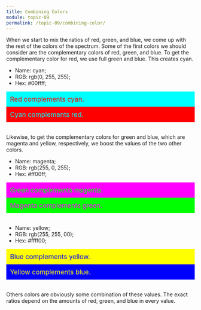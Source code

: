 ```yaml
---
title: Combining Colors
module: topic-09
permalink: /topic-09/combining-color/
---
```


<div class="divider-heading"></div>

When we start to mix the ratios of red, green, and blue, we come up with the rest of the colors of the spectrum. Some of the first colors we should consider are the complementary colors of red, green, and blue. To get the complementary color for red, we use full green and blue. This creates cyan.

- Name: cyan;
- RGB: rgb(0, 255, 255);
- Hex: #00ffff;

<div width="50%" height="20px"
    style="background-color:#00ffff;color:#ff0000;padding:10px;font-size:1.25em;">
    Red complements cyan.
</div>
<div width="50%" height="20px"
    style="background-color:#ff0000;color:#00ffff;padding:10px;font-size:1.25em;">
    Cyan complements red.
</div>

<br />

Likewise, to get the complementary colors for green and blue, which are magenta and yellow, respectively, we boost the values of the two other colors.

- Name: magenta;
- RGB: rgb(255, 0, 255);
- Hex: #ff00ff;

<div width="50%" height="20px"
    style="background-color:#ff00ff;color:#00ff00;padding:10px;font-size:1.25em;">
    Green complements magenta.
</div>
<div width="50%" height="20px"
    style="background-color:#00ff00;color:#ff00ff;padding:10px;font-size:1.25em;">
    Magenta complements green.
</div>

<br />

- Name: yellow;
- RGB: rgb(255, 255, 00);
- Hex: #ffff00;

<div width="50%" height="20px"
    style="background-color:#ffff00;color:#0000ff;padding:10px;font-size:1.25em;">
    Blue complements yellow.
</div>
<div width="50%" height="20px"
    style="background-color:#0000ff;color:#ffff00;padding:10px;font-size:1.25em;">
    Yellow complements blue.
</div>

<br />

Others colors are obviously some combination of these values. The exact ratios depend on the amounts of red, green, and blue in every value.
